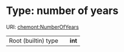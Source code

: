 
# Type: number of years




URI: [chemont:NumberOfYears](http://w3id.org/chemontNumberOfYears)

|  |  |  |
| --- | --- | --- |
| Root (builtin) type | | **int** |
